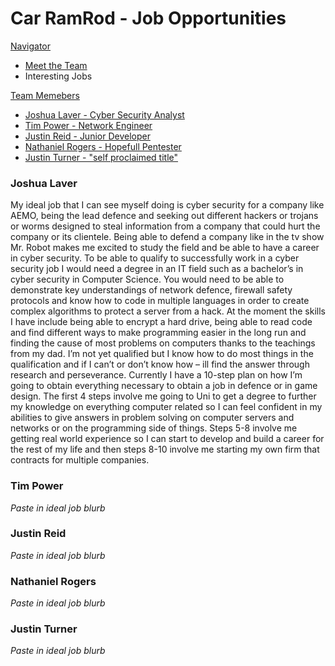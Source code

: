 # Car RamRod - Job Opportunities

[Navigator](#)
- [Meet the Team](./team.md)
- Interesting Jobs

[Team Memebers](#)
- [Joshua Laver - Cyber Security Analyst](#joshualaver)
- [Tim Power - Network Engineer](#timpower)
- [Justin Reid - Junior Developer](#justinreid)
- [Nathaniel Rogers - Hopefull Pentester](#nathanielrogers)
- [Justin Turner - "self proclaimed title"](#justinturner)

### Joshua Laver
My ideal job that I can see myself doing is cyber security for a company like AEMO, being the lead
defence and seeking out different hackers or trojans or worms designed to steal information from a
company that could hurt the company or its clientele. Being able to defend a company like in the tv
show Mr. Robot makes me excited to study the field and be able to have a career in cyber security.
To be able to qualify to successfully work in a cyber security job I would need a degree in an IT field
such as a bachelor’s in cyber security in Computer Science. You would need to be able to
demonstrate key understandings of network defence, firewall safety protocols and know how to
code in multiple languages in order to create complex algorithms to protect a server from a hack.
At the moment the skills I have include being able to encrypt a hard drive, being able to read code
and find different ways to make programming easier in the long run and finding the cause of most
problems on computers thanks to the teachings from my dad. I’m not yet qualified but I know how
to do most things in the qualification and if I can’t or don’t know how – ill find the answer through
research and perseverance.
Currently I have a 10-step plan on how I’m going to obtain everything necessary to obtain a job in
defence or in game design. The first 4 steps involve me going to Uni to get a degree to further my
knowledge on everything computer related so I can feel confident in my abilities to give answers in
problem solving on computer servers and networks or on the programming side of things. Steps 5-8
involve me getting real world experience so I can start to develop and build a career for the rest of
my life and then steps 8-10 involve me starting my own firm that contracts for multiple companies.

### Tim Power
*Paste in ideal job blurb*

### Justin Reid
*Paste in ideal job blurb*

### Nathaniel Rogers
*Paste in ideal job blurb*

### Justin Turner
*Paste in ideal job blurb*

